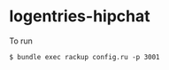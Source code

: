 logentries-hipchat
==================

To run
```console
$ bundle exec rackup config.ru -p 3001
```
